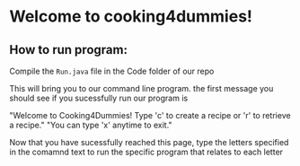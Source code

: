 # Welcome to cooking4dummies!

## How to run program: 

Compile the `Run.java` file in the Code folder of our repo 

This will bring you to our command line program. the first message you should see if you sucessfully run our program is 

"Welcome to Cooking4Dummies! Type 'c' to create a recipe or 'r' to retrieve a recipe."
"You can type 'x' anytime to exit."

Now that you have sucessfully reached this page, type the letters specified in the comamnd text to run the specific program that relates to each letter





